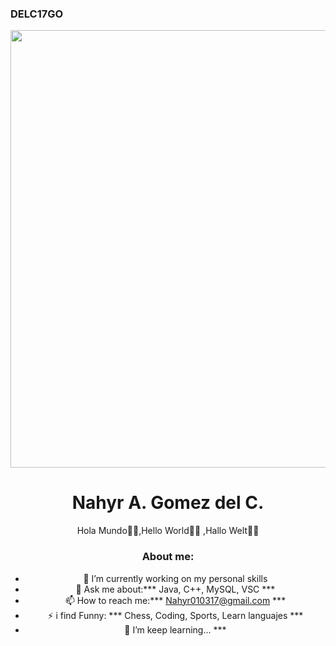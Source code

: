 ### DELC17GO                                                                              
<div id="header" align="center">
  <img src="https://media.giphy.com/media/26tn33aiTi1jkl6H6/giphy.gif" width="700"/>
  <h1 align="center">Nahyr A. Gomez del C. </h1>
  <h0 align="center">Hola Mundo👋✨,Hello World👋✨ ,Hallo Welt👋✨ </h0>

### About me:

- 🔭 I’m currently working on my personal skills
- 💬 Ask me about:*** Java,  C++,  MySQL, VSC ***
- 📫 How to reach me:*** Nahyr010317@gmail.com ***
- ⚡ i find Funny: *** Chess, Coding, Sports, Learn languajes ***
- 🌱 I’m keep learning... ***

  
